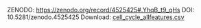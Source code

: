 ZENODO: https://zenodo.org/record/4525425#.YhqB_t9_qHs
DOI: 10.5281/zenodo.4525425
Download: [cell_cycle_allfeatures.csv](https://zenodo.org/record/4525425/files/control_manifold_allfeatures.csv?download=1)